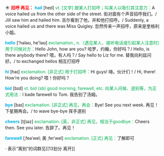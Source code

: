 ☀ <font color="red">**招呼 再见：**</font>
<font color="sky blue">**hail**</font> [heɪl]
<font color="#00b050">vt. [文学] 跟某人打招呼；叫某人以吸引其注意力：</font>A voice hailed us from the other side of the street. 街对面有个声音招呼我们。/ Jill saw him and hailed him. 吉尔看到了他，并和他打招呼。/ Suddenly, a voice hailed us and there was Miss Quigley. 忽然传来一声招呼，原来是奎格利小姐。

<font color="sky blue">**hello**</font> ['hələʊ, he'ləʊ] 
<font color="#00b050">exclamation., n.（遇见某人、接听电话或引起某人注意时）用于问候对方：</font>Hello John, how are you? 哈罗，约翰，你好吗？/ Hello, is there anybody there? 喂，有人吗？/ Say hello to Liz for me. 替我向利兹问好。/ to exchanged hellos 相互打招呼

<font color="sky blue">**hi**</font> [haɪ] 
<font color="#00b050">exclamation. [非正式] 用于打招呼：</font>Hi guys! 嗨，伙计们！/ Hi, there! How’re you doing? 喂！你好吗？

<font color="sky blue">**bid**</font> [bɪd] 
<font color="#00b050">vt. bid (sb) good morning, farewell, etc. 向某人问候、道别等，为正式用法：</font>I bade farewell to Tom. 我告别了汤姆。

<font color="sky blue">**bye**</font> [baɪ] 
<font color="#00b050">exclamation. [非正式] 再见，再会：</font>Bye! See you next week. 再见！下星期再会。/ to wave bye-bye 挥手道别

<font color="sky blue">**cheers**</font> [tʃɪəz] 
<font color="#00b050">exclamation. [英，非正式] 再见，相当于goodbye：</font>Cheers then. See you later. 告辞了。再见！
           
<font color="sky blue">**farewell**</font> [ˌfeəˈwel; 美 ˌferˈwel]
<font color="#00b050">exclamation. [正式] 再见：</font>了解即可

· 表示“离别”的词群见[[13划分 离开]]